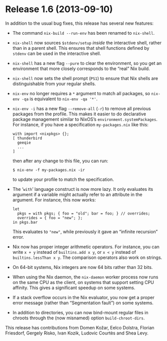 # Release 1.6 (2013-09-10)

In addition to the usual bug fixes, this release has several new
features:

  - The command `nix-build --run-env` has been renamed to `nix-shell`.

  - `nix-shell` now sources `$stdenv/setup` *inside* the interactive
    shell, rather than in a parent shell. This ensures that shell
    functions defined by `stdenv` can be used in the interactive shell.

  - `nix-shell` has a new flag `--pure` to clear the environment, so you
    get an environment that more closely corresponds to the “real” Nix
    build.

  - `nix-shell` now sets the shell prompt (`PS1`) to ensure that Nix
    shells are distinguishable from your regular shells.

  - `nix-env` no longer requires a `*` argument to match all packages,
    so `nix-env -qa` is equivalent to `nix-env
                    -qa '*'`.

  - `nix-env -i` has a new flag `--remove-all` (`-r`) to remove all
    previous packages from the profile. This makes it easier to do
    declarative package management similar to NixOS’s
    `environment.systemPackages`. For instance, if you have a
    specification `my-packages.nix` like this:
    
        with import <nixpkgs> {};
        [ thunderbird
          geeqie
          ...
        ]
    
    then after any change to this file, you can run:
    
        $ nix-env -f my-packages.nix -ir
    
    to update your profile to match the specification.

  - The ‘`with`’ language construct is now more lazy. It only evaluates
    its argument if a variable might actually refer to an attribute in
    the argument. For instance, this now works:
    
        let
          pkgs = with pkgs; { foo = "old"; bar = foo; } // overrides;
          overrides = { foo = "new"; };
        in pkgs.bar
    
    This evaluates to `"new"`, while previously it gave an “infinite
    recursion” error.

  - Nix now has proper integer arithmetic operators. For instance, you
    can write `x + y` instead of `builtins.add x y`, or `x <
                    y` instead of `builtins.lessThan x y`. The comparison operators also
    work on strings.

  - On 64-bit systems, Nix integers are now 64 bits rather than 32 bits.

  - When using the Nix daemon, the `nix-daemon` worker process now runs
    on the same CPU as the client, on systems that support setting CPU
    affinity. This gives a significant speedup on some systems.

  - If a stack overflow occurs in the Nix evaluator, you now get a
    proper error message (rather than “Segmentation fault”) on some
    systems.

  - In addition to directories, you can now bind-mount regular files in
    chroots through the (now misnamed) option `build-chroot-dirs`.

This release has contributions from Domen Kožar, Eelco Dolstra, Florian
Friesdorf, Gergely Risko, Ivan Kozik, Ludovic Courtès and Shea Levy.
